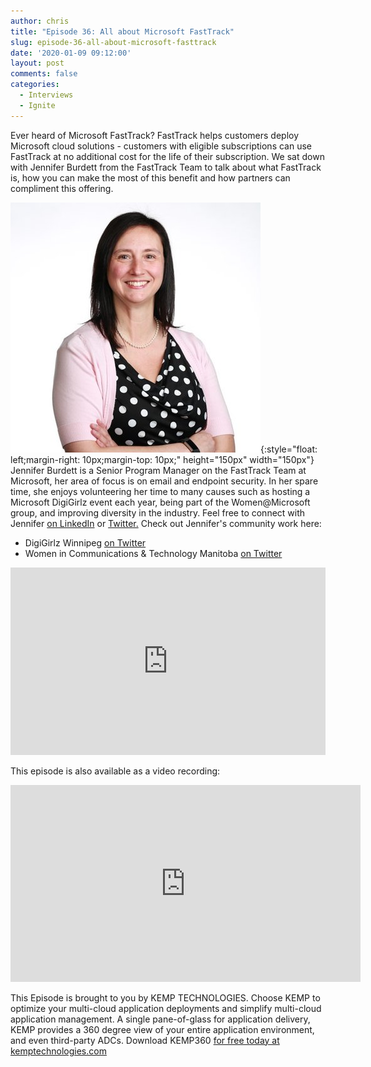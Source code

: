 ```yaml
---
author: chris
title: "Episode 36: All about Microsoft FastTrack"
slug: episode-36-all-about-microsoft-fasttrack
date: '2020-01-09 09:12:00'
layout: post
comments: false
categories:
  - Interviews
  - Ignite
---
```


Ever heard of Microsoft FastTrack? FastTrack helps customers deploy Microsoft cloud solutions - customers with eligible subscriptions can use FastTrack at no additional cost for the life of their subscription. We sat down with Jennifer Burdett from the FastTrack Team to talk about what FastTrack is, how you can make the most of this benefit and how partners can compliment this offering.

![Jennifer](/images/uploads/2020/01/jennifer.jpg){:style="float: left;margin-right: 10px;margin-top: 10px;" height="150px" width="150px"} Jennifer Burdett is a Senior Program Manager on the FastTrack Team at Microsoft, her area of focus is on email and endpoint security. In her spare time, she enjoys volunteering her time to many causes such as hosting a Microsoft DigiGirlz event each year, being part of the Women@Microsoft group, and improving diversity in the industry. Feel free to connect with Jennifer [on LinkedIn](https://www.linkedin.com/in/jenniferburdett/) or [Twitter.](https://twitter.com/jburdett7) Check out Jennifer's community work here:
* DigiGirlz Winnipeg [on Twitter](https://twitter.com/digigirlzwpg)
* Women in Communications & Technology Manitoba [on Twitter](https://twitter.com/wctmanitoba)

<p><iframe width="100%" height="300" scrolling="no" frameborder="no" allow="autoplay" src="https://w.soundcloud.com/player/?url=https%3A//api.soundcloud.com/tracks/740817232&color=%23ff5500&auto_play=false&hide_related=false&show_comments=true&show_user=true&show_reposts=false&show_teaser=true&visual=true"></iframe></p>

This episode is also available as a video recording:

<p><iframe width="560" height="315" src="https://www.youtube.com/embed/GuDYE-ovBXY" frameborder="0" allow="accelerometer; autoplay; encrypted-media; gyroscope; picture-in-picture" allowfullscreen></iframe></p>

This Episode is brought to you by KEMP TECHNOLOGIES. Choose KEMP to optimize your multi-cloud application deployments and simplify multi-cloud application management. A single pane-of-glass for application delivery, KEMP provides a 360 degree view of your entire application environment, and even third-party ADCs. Download KEMP360 [for free today at kemptechnologies.com](https://kempte.ch/2MYXjew)
